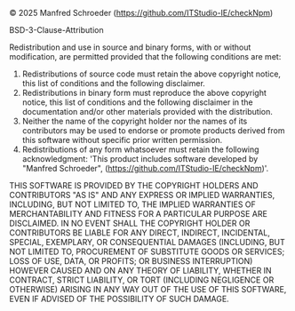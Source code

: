 © 2025 Manfred Schroeder (https://github.com/ITStudio-IE/checkNpm)

BSD-3-Clause-Attribution

Redistribution and use in source and binary forms, with or without modification,
are permitted provided that the following conditions are met:

1. Redistributions of source code must retain the above copyright notice, this
    list of conditions and the following disclaimer.
2. Redistributions in binary form must reproduce the above copyright notice,
    this list of conditions and the following disclaimer in the documentation and/or other materials provided with the distribution.
3. Neither the name of the copyright holder nor the names of its contributors
    may be used to endorse or promote products derived from this software without specific prior written permission.
4. Redistributions of any form whatsoever must retain the following acknowledgment:
    'This product includes software developed by "Manfred Schroeder", (https://github.com/ITStudio-IE/checkNpm)'.

THIS SOFTWARE IS PROVIDED BY THE COPYRIGHT HOLDERS AND CONTRIBUTORS "AS IS" AND
ANY EXPRESS OR IMPLIED WARRANTIES, INCLUDING, BUT NOT LIMITED TO, THE IMPLIED
WARRANTIES OF MERCHANTABILITY AND FITNESS FOR A PARTICULAR PURPOSE ARE DISCLAIMED.
IN NO EVENT SHALL THE COPYRIGHT HOLDER OR CONTRIBUTORS BE LIABLE FOR ANY DIRECT,
INDIRECT, INCIDENTAL, SPECIAL, EXEMPLARY, OR CONSEQUENTIAL DAMAGES (INCLUDING,
BUT NOT LIMITED TO, PROCUREMENT OF SUBSTITUTE GOODS OR SERVICES; LOSS OF USE,
DATA, OR PROFITS; OR BUSINESS INTERRUPTION) HOWEVER CAUSED AND ON ANY THEORY OF
LIABILITY, WHETHER IN CONTRACT, STRICT LIABILITY, OR TORT (INCLUDING NEGLIGENCE
OR OTHERWISE) ARISING IN ANY WAY OUT OF THE USE OF THIS SOFTWARE, EVEN IF ADVISED
OF THE POSSIBILITY OF SUCH DAMAGE.


